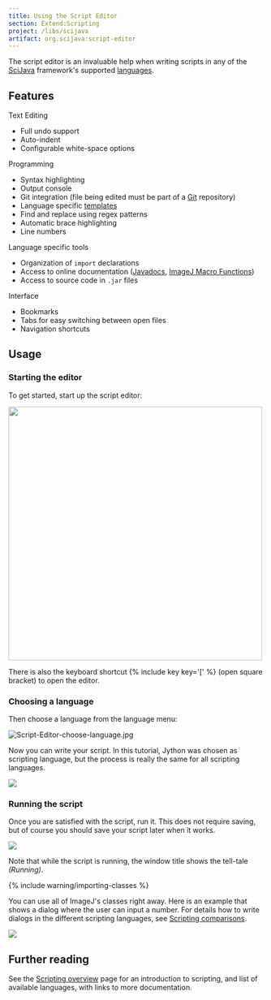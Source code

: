 ```yaml
---
title: Using the Script Editor
section: Extend:Scripting
project: /libs/scijava
artifact: org.scijava:script-editor
---
```


The script editor is an invaluable help when writing scripts in any of the [SciJava](/_pages/libs/scijava.md) framework's supported [languages](comparisons.md).

## Features

Text Editing  

-   Full undo support
-   Auto-indent
-   Configurable white-space options

Programming  

-   Syntax highlighting
-   Output console
-   Git integration (file being edited must be part of a [Git](../develop/git/index.md) repository)
-   Language specific [templates](templates.md)
-   Find and replace using regex patterns
-   Automatic brace highlighting
-   Line numbers

Language specific tools  

-   Organization of `import` declarations
-   Access to online documentation ([Javadocs](https://javadoc.scijava.org/), [ImageJ Macro Functions](https://imagej.nih.gov/ij/developer/macro/functions.html))
-   Access to source code in `.jar` files

Interface  

-   Bookmarks
-   Tabs for easy switching between open files
-   Navigation shortcuts

## Usage

### Starting the editor

To get started, start up the script editor:

<img src="/media/scripting/script-editor-new.jpg" width="500"/>

There is also the keyboard shortcut {% include key key='[' %} (open square bracket) to open the editor.

### Choosing a language

Then choose a language from the language menu:

![Script-Editor-choose-language.jpg](/media/scripting/script-editor-choose-language.jpg)

Now you can write your script. In this tutorial, Jython was chosen as scripting language, but the process is really the same for all scripting languages.

![](/media/script-editor-first-script.jpg)

### Running the script

Once you are satisfied with the script, run it. This does not require saving, but of course you should save your script later when it works.

![](/media/scripting/script-editor-run.jpg)

Note that while the script is running, the window title shows the tell-tale *(Running)*.

{% include warning/importing-classes %}

You can use all of ImageJ's classes right away. Here is an example that shows a dialog where the user can input a number. For details how to write dialogs in the different scripting languages, see [Scripting comparisons](comparisons.md).

![](/media/scripting/script-editor-dialog.jpg)

## Further reading

See the [Scripting overview](index.md) page for an introduction to scripting, and list of available languages, with links to more documentation.
